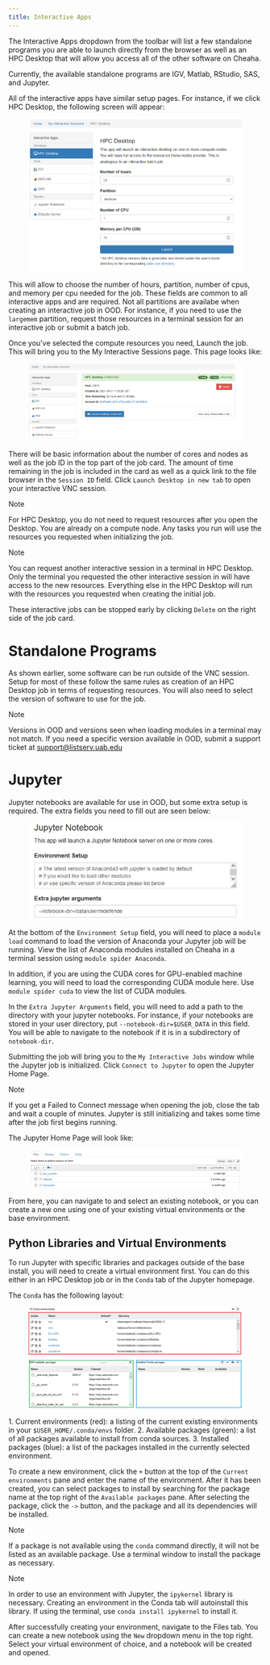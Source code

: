 ```yaml
---
title: Interactive Apps
---
```


The Interactive Apps dropdown from the toolbar will list a few
standalone programs you are able to launch directly from the browser as
well as an HPC Desktop that will allow you access all of the other
software on Cheaha.

Currently, the available standalone programs are IGV, Matlab, RStudio,
SAS, and Jupyter.

All of the interactive apps have similar setup pages. For instance, if
we click HPC Desktop, the following screen will appear:

<figure>
<img src="images/ood_interactive_hpc_vnc.png" class="align-center" />
</figure>

This will allow to choose the number of hours, partition, number of
cpus, and memory per cpu needed for the job. These fields are common to
all interactive apps and are required. Not all partitions are availabe
when creating an interactive job in OOD. For instance, if you need to
use the `largemem` partition, request those resources in a terminal
session for an interactive job or submit a batch job.

Once you've selected the compute resources you need, Launch the job.
This will bring you to the My Interactive Sessions page. This page looks
like:

<figure>
<img src="images/ood_interactive_sessions.png" class="align-center" />
</figure>

There will be basic information about the number of cores and nodes as
well as the job ID in the top part of the job card. The amount of time
remaining in the job is included in the card as well as a quick link to
the file browser in the `Session ID` field. Click
`Launch Desktop in new tab` to open your interactive VNC session.

<div class="note">

<div class="title">

Note

</div>

For HPC Desktop, you do not need to request resources after you open the
Desktop. You are already on a compute node. Any tasks you run will use
the resources you requested when initializing the job.

</div>

<div class="note">

<div class="title">

Note

</div>

You can request another interactive session in a terminal in HPC
Desktop. Only the terminal you requested the other interactive session
in will have access to the new resources. Everything else in the HPC
Desktop will run with the resources you requested when creating the
initial job.

</div>

These interactive jobs can be stopped early by clicking `Delete` on the
right side of the job card.

# Standalone Programs

As shown earlier, some software can be run outside of the VNC session.
Setup for most of these follow the same rules as creation of an HPC
Desktop job in terms of requesting resources. You will also need to
select the version of software to use for the job.

<div class="note">

<div class="title">

Note

</div>

Versions in OOD and versions seen when loading modules in a terminal may
not match. If you need a specific version available in OOD, submit a
support ticket at <support@listserv.uab.edu>

</div>

# Jupyter

Jupyter notebooks are available for use in OOD, but some extra setup is
required. The extra fields you need to fill out are seen below:

<figure>
<img src="images/ood_jupyter.png" class="align-center" />
</figure>

At the bottom of the `Environment Setup` field, you will need to place a
`module load` command to load the version of Anaconda your Jupyter job
will be running. View the list of Anaconda modules installed on Cheaha
in a terminal session using `module spider Anaconda`.

In addition, if you are using the CUDA cores for GPU-enabled machine
learning, you will need to load the corresponding CUDA module here. Use
`module spider cuda` to view the list of CUDA modules.

In the `Extra Jupyter Arguments` field, you will need to add a path to
the directory with your jupyter notebooks. For instance, if your
notebooks are stored in your user directory, put
`--notebook-dir=$USER_DATA` in this field. You will be able to navigate
to the notebook if it is in a subdirectory of `notebook-dir`.

Submitting the job will bring you to the `My Interactive Jobs` window
while the Jupyter job is initialized. Click `Connect to Jupyter` to open
the Jupyter Home Page.

<div class="note">

<div class="title">

Note

</div>

If you get a Failed to Connect message when opening the job, close the
tab and wait a couple of minutes. Jupyter is still initializing and
takes some time after the job first begins running.

</div>

The Jupyter Home Page will look like:

<figure>
<img src="images/ood_jupyter_home.png" class="align-center" />
</figure>

From here, you can navigate to and select an existing notebook, or you
can create a new one using one of your existing virtual environments or
the base environment.

## Python Libraries and Virtual Environments

To run Jupyter with specific libraries and packages outside of the base
install, you will need to create a virtual environment first. You can do
this either in an HPC Desktop job or in the `Conda` tab of the Jupyter
homepage.

The `Conda` has the following layout:

<figure>
<img src="images/ood_jupyter_create_conda_env.png" class="align-center" />
</figure>

1\. Current environments (red): a listing of the current existing
environments in your `$USER_HOME/.conda/envs` folder. 2. Available
packages (green): a list of all packages available to install from conda
sources. 3. Installed packages (blue): a list of the packages installed
in the currently selected environment.

To create a new environment, click the `+` button at the top of the
`Current environments` pane and enter the name of the environment. After
it has been created, you can select packages to install by searching for
the package name at the top right of the `Available packages` pane.
After selecting the package, click the `->` button, and the package and
all its dependencies will be installed.

<div class="note">

<div class="title">

Note

</div>

If a package is not available using the `conda` command directly, it
will not be listed as an available package. Use a terminal window to
install the package as necessary.

</div>

<div class="note">

<div class="title">

Note

</div>

In order to use an environment with Jupyter, the `ipykernel` library is
necessary. Creating an environment in the Conda tab will autoinstall
this library. If using the terminal, use `conda install ipykernel` to
install it.

</div>

After successfully creating your environment, navigate to the Files tab.
You can create a new notebook using the `New` dropdown menu in the top
right. Select your virtual environment of choice, and a notebook will be
created and opened.
